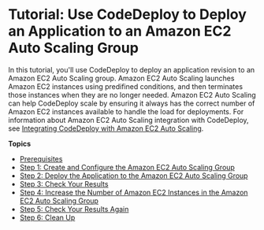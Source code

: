 # Tutorial: Use CodeDeploy to Deploy an Application to an Amazon EC2 Auto Scaling Group<a name="tutorials-auto-scaling-group"></a>

In this tutorial, you'll use CodeDeploy to deploy an application revision to an Amazon EC2 Auto Scaling group\. Amazon EC2 Auto Scaling launches Amazon EC2 instances using predifined conditions, and then terminates those instances when they are no longer needed\. Amazon EC2 Auto Scaling can help CodeDeploy scale by ensuring it always has the correct number of Amazon EC2 instances available to handle the load for deployments\. For information about Amazon EC2 Auto Scaling integration with CodeDeploy, see [Integrating CodeDeploy with Amazon EC2 Auto Scaling](integrations-aws-auto-scaling.md)\.

**Topics**
+ [Prerequisites](tutorials-auto-scaling-group-prerequisites.md)
+ [Step 1: Create and Configure the Amazon EC2 Auto Scaling Group](tutorials-auto-scaling-group-create-auto-scaling-group.md)
+ [Step 2: Deploy the Application to the Amazon EC2 Auto Scaling Group](tutorials-auto-scaling-group-create-deployment.md)
+ [Step 3: Check Your Results](tutorials-auto-scaling-group-verify.md)
+ [Step 4: Increase the Number of Amazon EC2 Instances in the Amazon EC2 Auto Scaling Group](tutorials-auto-scaling-group-scale-up.md)
+ [Step 5: Check Your Results Again](tutorials-auto-scaling-group-reverify.md)
+ [Step 6: Clean Up](tutorials-auto-scaling-group-clean-up.md)